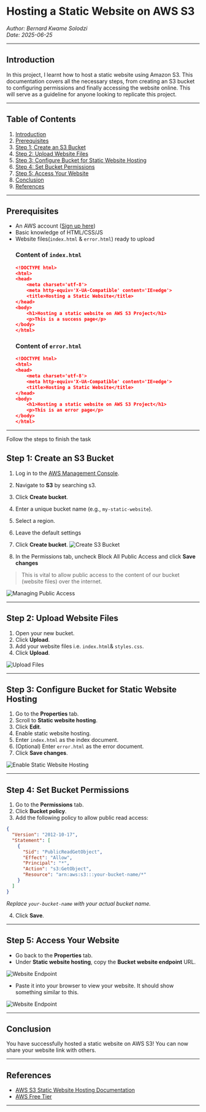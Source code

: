 # Hosting a Static Website on AWS S3

_Author: Bernard Kwame Solodzi  
Date: 2025-06-25_

---

## Introduction

In this project, I learnt how to host a static website using Amazon S3. This documentation covers all the necessary steps, from creating an S3 bucket to configuring permissions and finally accessing the website online. This will serve as a guideline for anyone looking to replicate this project.

---

## Table of Contents

1. [Introduction](#introduction)
2. [Prerequisites](#prerequisites)
3. [Step 1: Create an S3 Bucket](#step-1-create-an-s3-bucket)
4. [Step 2: Upload Website Files](#step-2-upload-website-files)
5. [Step 3: Configure Bucket for Static Website Hosting](#step-3-configure-bucket-for-static-website-hosting)
6. [Step 4: Set Bucket Permissions](#step-4-set-bucket-permissions)
7. [Step 5: Access Your Website](#step-5-access-your-website)
8. [Conclusion](#conclusion)
9. [References](#references)

---

## Prerequisites

- An AWS account ([Sign up here](https://aws.amazon.com/))
- Basic knowledge of HTML/CSS/JS
- Website files(`index.html` & `error.html`) ready to upload
  ### Content of `index.html`
  ```json
  <!DOCTYPE html>
  <html>
  <head>
      <meta charset='utf-8'>
      <meta http-equiv='X-UA-Compatible' content='IE=edge'>
      <title>Hosting a Static Website</title>
  </head>
  <body>
      <h1>Hosting a static website on AWS S3 Project</h1>
      <p>This is a success page</p>
  </body>
  </html>
  ```
  ### Content of `error.html`
  ```json
  <!DOCTYPE html>
  <html>
  <head>
      <meta charset='utf-8'>
      <meta http-equiv='X-UA-Compatible' content='IE=edge'>
      <title>Hosting a Static Website</title>
  </head>
  <body>
      <h1>Hosting a static website on AWS S3 Project</h1>
      <p>This is an error page</p>
  </body>
  </html>
  ```

---
Follow the steps to finish the task

## Step 1: Create an S3 Bucket

1. Log in to the [AWS Management Console](https://console.aws.amazon.com/).
2. Navigate to **S3** by searching s3.
3. Click **Create bucket**.
4. Enter a unique bucket name (e.g., `my-static-website`).
5. Select a region.
6. Leave the default settings
8. Click **Create bucket**.
![Create S3 Bucket](1.png)

9. In the Permissions tab, uncheck Block All Public Access and click **Save changes**
 > This is vital to allow public access to the content of our bucket (website files) over the internet. 

![Managing Public Access](3.png)



---

## Step 2: Upload Website Files

1. Open your new bucket.
2. Click **Upload**.
3. Add your website files i.e. `index.html`& `styles.css`.
4. Click **Upload**.

![Upload Files](2.png)

---

## Step 3: Configure Bucket for Static Website Hosting

1. Go to the **Properties** tab.
2. Scroll to **Static website hosting**.
3. Click **Edit**.
4. Enable static website hosting.
5. Enter `index.html` as the index document.
6. (Optional) Enter `error.html` as the error document.
7. Click **Save changes**.

![Enable Static Website Hosting](5.png)

---

## Step 4: Set Bucket Permissions

1. Go to the **Permissions** tab.
2. Click **Bucket policy**.
3. Add the following policy to allow public read access:

```json
{
  "Version": "2012-10-17",
  "Statement": [
    {
      "Sid": "PublicReadGetObject",
      "Effect": "Allow",
      "Principal": "*",
      "Action": "s3:GetObject",
      "Resource": "arn:aws:s3:::your-bucket-name/*"
    }
  ]
}
```
_Replace `your-bucket-name` with your actual bucket name._

4. Click **Save**.

---

## Step 5: Access Your Website

- Go back to the **Properties** tab.
- Under **Static website hosting**, copy the **Bucket website endpoint** URL.

![Website Endpoint](6.png)
  
- Paste it into your browser to view your website. It should show something similar to this.

![Website Endpoint](7.png)

---

## Conclusion

You have successfully hosted a static website on AWS S3! You can now share your website link with others.

---

## References

- [AWS S3 Static Website Hosting Documentation](https://docs.aws.amazon.com/AmazonS3/latest/userguide/WebsiteHosting.html)
- [AWS Free Tier](https://aws.amazon.com/free/)

---

